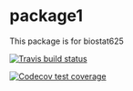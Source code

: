 # package1

This package is for biostat625

  <!-- badges: start -->
  [![Travis build status](https://travis-ci.org/biostat625/package1.svg?branch=master)](https://travis-ci.org/biostat625/package1)
  <!-- badges: end -->

  <!-- badges: start -->
  [![Codecov test coverage](https://codecov.io/gh/biostat625/package1/branch/master/graph/badge.svg)](https://codecov.io/gh/biostat625/package1?branch=master)
  <!-- badges: end -->
